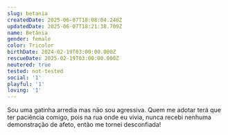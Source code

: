 ```yaml
---
slug: betania
createdDate: 2025-06-07T18:08:04.240Z
updatedDate: 2025-06-07T18:21:38.709Z
name: Betânia
gender: female
color: Tricolor
birthDate: 2024-02-19T03:00:00.000Z
rescueDate: 2025-02-19T03:00:00.000Z
neutered: true
tested: not-tested
social: '1'
playful: '1'
loving: '1'
---
```


Sou uma gatinha arredia mas não sou agressiva. Quem me adotar terá que ter paciência comigo, pois na rua onde eu vivia, nunca recebi nenhuma demonstração de afeto, então me tornei desconfiada!
